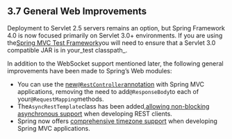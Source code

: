 ## 3.7 General Web Improvements

Deployment to Servlet 2.5 servers remains an option, but Spring Framework 4.0 is now focused primarily on Servlet 3.0+ environments. If you are using the[Spring MVC Test Framework](https://docs.spring.io/spring/docs/current/spring-framework-reference/htmlsingle/#spring-mvc-test-framework)you will need to ensure that a Servlet 3.0 compatible JAR is in your_test classpath_.

In addition to the WebSocket support mentioned later, the following general improvements have been made to Spring’s Web modules:

* You can use the [new`@RestController`annotation](https://docs.spring.io/spring/docs/current/spring-framework-reference/htmlsingle/#mvc-ann-restcontroller) with Spring MVC applications, removing the need to add`@ResponseBody`to each of your`@RequestMapping`methods.
* The`AsyncRestTemplate`class has been added,[allowing non-blocking asynchronous support](https://docs.spring.io/spring/docs/current/spring-framework-reference/htmlsingle/#rest-async-resttemplate) when developing REST clients.
* Spring now offers [comprehensive timezone support](https://docs.spring.io/spring/docs/current/spring-framework-reference/htmlsingle/#mvc-timezone) when developing Spring MVC applications.



